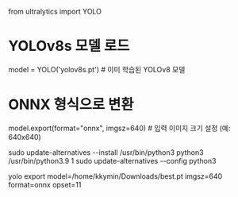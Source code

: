from ultralytics import YOLO

# YOLOv8s 모델 로드
model = YOLO('yolov8s.pt')  # 이미 학습된 YOLOv8 모델

# ONNX 형식으로 변환
model.export(format="onnx", imgsz=640)  # 입력 이미지 크기 설정 (예: 640x640)

sudo update-alternatives --install /usr/bin/python3 python3 /usr/bin/python3.9 1
sudo update-alternatives --config python3


yolo export model=/home/kkymin/Downloads/best.pt imgsz=640 format=onnx opset=11
